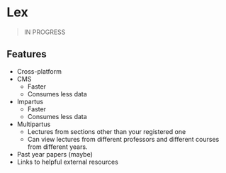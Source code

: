 # Lex

> IN PROGRESS

## Features

- Cross-platform
- CMS
    - Faster
    - Consumes less data
- Impartus
    - Faster
    - Consumes less data
- Multipartus
    - Lectures from sections other than your registered one
    - Can view lectures from different professors and different courses from different years.
- Past year papers (maybe)
- Links to helpful external resources

